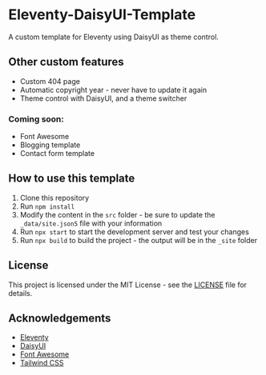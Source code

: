 # Eleventy-DaisyUI-Template
A custom template for Eleventy using DaisyUI as theme control.

## Other custom features
- Custom 404 page
- Automatic copyright year - never have to update it again
- Theme control with DaisyUI, and a theme switcher

### Coming soon:
- Font Awesome
- Blogging template
- Contact form template

## How to use this template
1. Clone this repository
2. Run `npm install`
3. Modify the content in the `src` folder - be sure to update the `_data/site.json5` file with your information
4. Run `npx start` to start the development server and test your changes
5. Run `npx build` to build the project - the output will be in the `_site` folder

## License
This project is licensed under the MIT License - see the [LICENSE](LICENSE) file for details.

## Acknowledgements
- [Eleventy](https://www.11ty.dev/)
- [DaisyUI](https://daisyui.com/)
- [Font Awesome](https://fontawesome.com/)
- [Tailwind CSS](https://tailwindcss.com/)